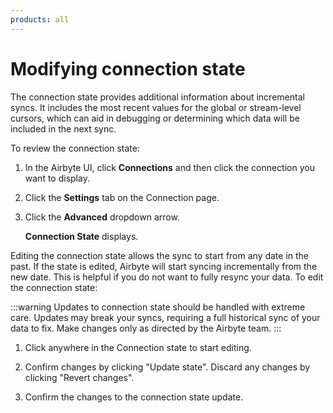 ```yaml
---
products: all
---
```


# Modifying connection state

The connection state provides additional information about incremental syncs. It includes the most recent values for the global or stream-level cursors, which can aid in debugging or determining which data will be included in the next sync.

To review the connection state:

1. In the Airbyte UI, click **Connections** and then click the connection you want to display.

2. Click the **Settings** tab on the Connection page.

3. Click the **Advanced** dropdown arrow.

   **Connection State** displays.

Editing the connection state allows the sync to start from any date in the past. If the state is edited, Airbyte will start syncing incrementally from the new date. This is helpful if you do not want to fully resync your data. To edit the connection state:

:::warning
Updates to connection state should be handled with extreme care. Updates may break your syncs, requiring a full historical sync of your data to fix. Make changes only as directed by the Airbyte team.
:::

1. Click anywhere in the Connection state to start editing.

2. Confirm changes by clicking "Update state". Discard any changes by clicking "Revert changes".

3. Confirm the changes to the connection state update.
